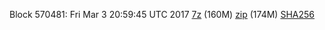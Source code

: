 Block 570481: Fri Mar  3 20:59:45 UTC 2017 [7z](https://transfer.sh/7Ak4p/bootstrap.dat.20170303.7z) (160M) [zip](https://transfer.sh/robQa/bootstrap.dat.20170303.zip) (174M) [SHA256](https://transfer.sh/11a43m/sha256.txt)


